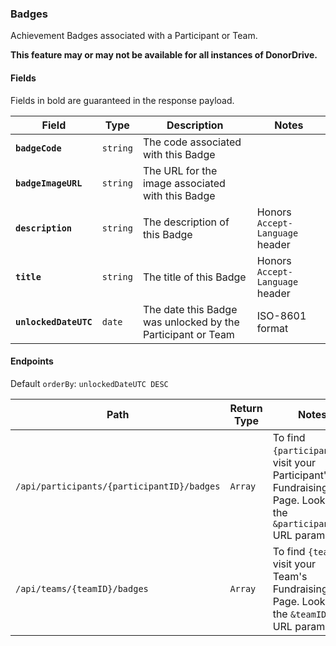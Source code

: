 ### Badges
Achievement Badges associated with a Participant or Team.

**This feature may or may not be available for all instances of DonorDrive.**

#### Fields

Fields in bold are guaranteed in the response payload.

|Field|Type|Description|Notes|
|---|---|---|---|
|**`badgeCode`**|`string`|The code associated with this Badge||
|**`badgeImageURL`**|`string`|The URL for the image associated with this Badge||
|**`description`**|`string`|The description of this Badge|Honors `Accept-Language` header|
|**`title`**|`string`|The title of this Badge|Honors `Accept-Language` header|
|**`unlockedDateUTC`**|`date`|The date this Badge was unlocked by the Participant or Team|ISO-8601 format|

#### Endpoints

Default `orderBy`: `unlockedDateUTC DESC`

|Path|Return Type|Notes|
|---|---|---|
|`/api/participants/{participantID}/badges`|`Array`|To find `{participantID}`, visit your Participant's Fundraising Page. Look for the `&participantID=` URL parameter.|
|`/api/teams/{teamID}/badges`|`Array`|To find `{teamID}`, visit your Team's Fundraising Page. Look for the `&teamID=` URL parameter.|